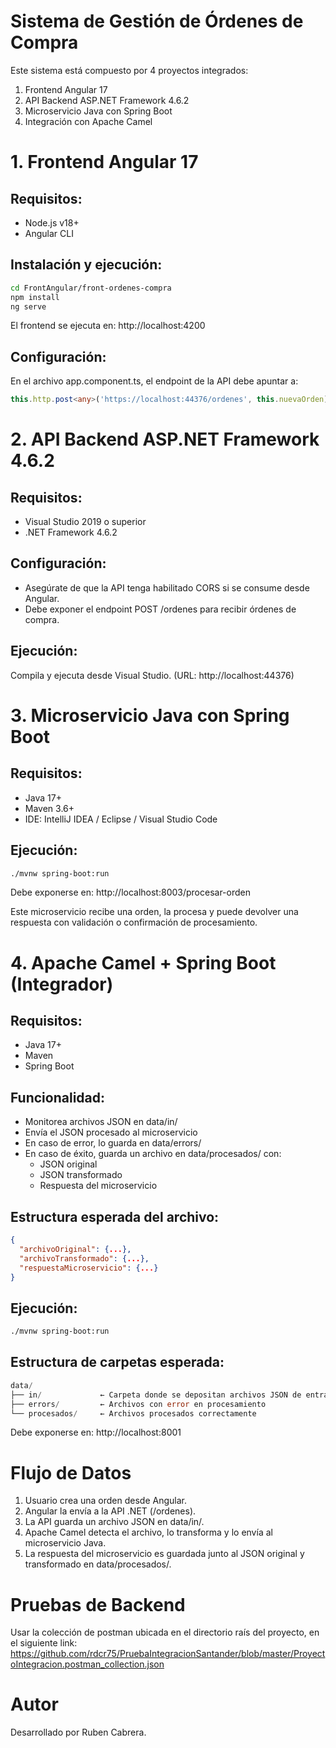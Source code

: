 # Sistema de Gestión de Órdenes de Compra
Este sistema está compuesto por 4 proyectos integrados:

1. Frontend Angular 17
2. API Backend ASP.NET Framework 4.6.2
3. Microservicio Java con Spring Boot
4. Integración con Apache Camel

# 1. Frontend Angular 17
## Requisitos:
 * Node.js v18+
 * Angular CLI

## Instalación y ejecución:
```bash
cd FrontAngular/front-ordenes-compra
npm install
ng serve
```
El frontend se ejecuta en: http://localhost:4200

## Configuración:
En el archivo app.component.ts, el endpoint de la API debe apuntar a:

```ts
this.http.post<any>('https://localhost:44376/ordenes', this.nuevaOrden)
```

# 2. API Backend ASP.NET Framework 4.6.2
## Requisitos:
 - Visual Studio 2019 o superior
 - .NET Framework 4.6.2

## Configuración:
 - Asegúrate de que la API tenga habilitado CORS si se consume desde Angular.
 - Debe exponer el endpoint POST /ordenes para recibir órdenes de compra.

## Ejecución:
Compila y ejecuta desde Visual Studio. (URL: http://localhost:44376)

# 3. Microservicio Java con Spring Boot
## Requisitos:
- Java 17+
- Maven 3.6+
- IDE: IntelliJ IDEA / Eclipse / Visual Studio Code

## Ejecución:
```bash
./mvnw spring-boot:run
```
Debe exponerse en: http://localhost:8003/procesar-orden

Este microservicio recibe una orden, la procesa y puede devolver una respuesta con validación o confirmación de procesamiento.

# 4. Apache Camel + Spring Boot (Integrador)
## Requisitos:
 - Java 17+
 - Maven
 - Spring Boot

## Funcionalidad:
 - Monitorea archivos JSON en data/in/
 - Envía el JSON procesado al microservicio
 - En caso de error, lo guarda en data/errors/
 - En caso de éxito, guarda un archivo en data/procesados/ con:
   - JSON original
   - JSON transformado
   - Respuesta del microservicio

## Estructura esperada del archivo:
```json
{
  "archivoOriginal": {...},
  "archivoTransformado": {...},
  "respuestaMicroservicio": {...}
}
```

## Ejecución:
```bash
./mvnw spring-boot:run
```
## Estructura de carpetas esperada:
```go
data/
├── in/             ← Carpeta donde se depositan archivos JSON de entrada
├── errors/         ← Archivos con error en procesamiento
└── procesados/     ← Archivos procesados correctamente
```
Debe exponerse en: http://localhost:8001

# Flujo de Datos
1. Usuario crea una orden desde Angular. 
2. Angular la envía a la API .NET (/ordenes).
3. La API guarda un archivo JSON en data/in/. 
4. Apache Camel detecta el archivo, lo transforma y lo envía al microservicio Java.
5. La respuesta del microservicio es guardada junto al JSON original y transformado en data/procesados/.

# Pruebas de Backend

Usar la colección de postman ubicada en el directorio raís del proyecto, en el siguiente link:
https://github.com/rdcr75/PruebaIntegracionSantander/blob/master/ProyectoIntegracion.postman_collection.json

# Autor
Desarrollado por Ruben Cabrera.
